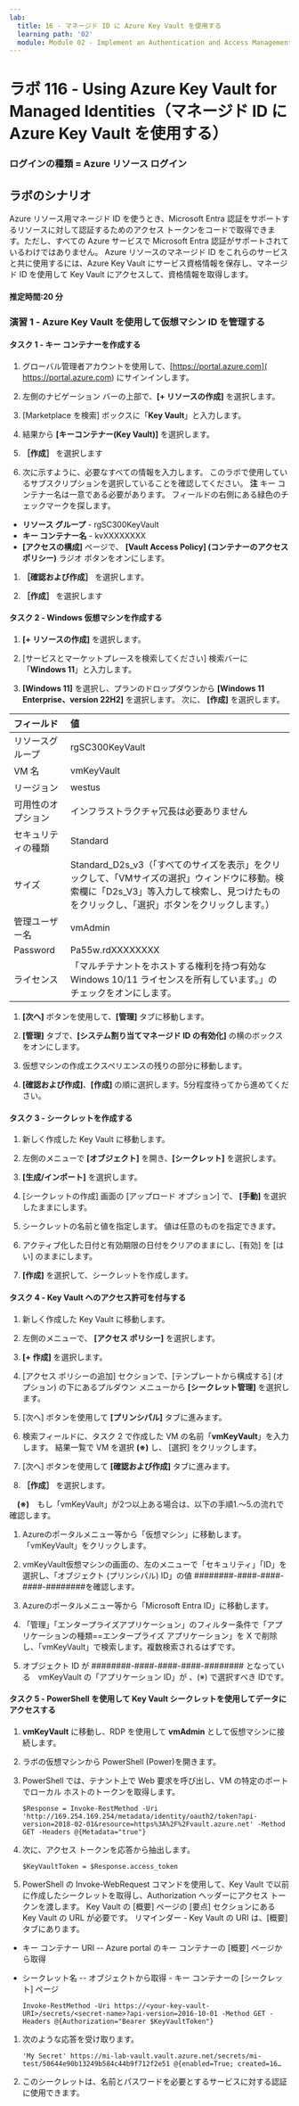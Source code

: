 ```yaml
---
lab:
  title: 16 - マネージド ID に Azure Key Vault を使用する
  learning path: '02'
  module: Module 02 - Implement an Authentication and Access Management Solution
---
```


# ラボ 116 - Using Azure Key Vault for Managed Identities（マネージド ID に Azure Key Vault を使用する）

### ログインの種類 = Azure リソース ログイン

## ラボのシナリオ

Azure リソース用マネージド ID を使うとき、Microsoft Entra 認証をサポートするリソースに対して認証するためのアクセス トークンをコードで取得できます。ただし、すべての Azure サービスで Microsoft Entra 認証がサポートされているわけではありません。 Azure リソースのマネージド ID をこれらのサービスと共に使用するには、Azure Key Vault にサービス資格情報を保存し、マネージド ID を使用して Key Vault にアクセスして、資格情報を取得します。

#### 推定時間:20 分

### 演習 1 - Azure Key Vault を使用して仮想マシン ID を管理する

#### タスク 1 - キー コンテナーを作成する

1. グローバル管理者アカウントを使用して、[https://portal.azure.com]( https://portal.azure.com) にサインインします。

1. 左側のナビゲーション バーの上部で、**[+ リソースの作成]** を選択します。

1. [Marketplace を検索] ボックスに「**Key Vault**」と入力します。  

1. 結果から **[キーコンテナー(Key Vault)]** を選択します。

1. **［作成］** を選択します

1. 次に示すように、必要なすべての情報を入力します。 このラボで使用しているサブスクリプションを選択していることを確認してください。
    **注** キー コンテナー名は一意である必要があります。 フィールドの右側にある緑色のチェックマークを探します。

 - **リソース グループ** - rgSC300KeyVault
 - **キー コンテナー名** - kvXXXXXXXX
 - **[アクセスの構成]** ページで、 **[Vault Access Policy] (コンテナーのアクセス ポリシー)** ラジオ ボタンをオンにします。
1. **［確認および作成］** を選択します。

1. **［作成］** を選択します

#### タスク 2 - Windows 仮想マシンを作成する

1. **[+ リソースの作成]** を選択します。

1. [サービスとマーケットプレースを検索してください] 検索バーに「**Windows 11**」と入力します。

1. **[Windows 11]** を選択し、プランのドロップダウンから **[Windows 11 Enterprise、version 22H2]** を選択します。 次に、 **[作成]** を選択します。

| フィールド | 値 |
| :--   | :--    |
| リソースグループ | rgSC300KeyVault |
| VM 名 | vmKeyVault |
| リージョン | westus |
| 可用性のオプション | インフラストラクチャ冗長は必要ありません |
| セキュリティの種類 | Standard                                                     |
| サイズ | Standard_D2s_v3（「すべてのサイズを表示」をクリックして、「VMサイズの選択」ウィンドウに移動。検索欄に「D2s_V3」等入力して検索し、見つけたものをクリックし、「選択」ボタンをクリックします。） |
| 管理ユーザー名 | vmAdmin |
| Password | Pa55w.rdXXXXXXXX |
| ライセンス | 「マルチテナントをホストする権利を持つ有効な Windows 10/11 ライセンスを所有しています。」のチェックをオンにします。 |

1. **[次へ]** ボタンを使用して、**[管理]** タブに移動します。

1. **[管理]** タブで、**[システム割り当てマネージド ID の有効化]** の横のボックスをオンにします。

1. 仮想マシンの作成エクスペリエンスの残りの部分に移動します。 

1. **[確認および作成]**、**[作成]** の順に選択します。5分程度待ってから進めてください。

   

#### タスク 3 - シークレットを作成する

1. 新しく作成した Key Vault に移動します。

1. 左側のメニューで **[オブジェクト]** を開き、**[シークレット]** を選択します。

1. **[生成/インポート]** を選択します。

1. [シークレットの作成] 画面の [アップロード オプション] で、 **[手動]** を選択したままにします。

1. シークレットの名前と値を指定します。  値は任意のものを指定できます。 

1. アクティブ化した日付と有効期限の日付をクリアのままにし、[有効] を [はい] のままにします。 

1. **[作成]** を選択して、シークレットを作成します。

#### タスク 4 - Key Vault へのアクセス許可を付与する

1. 新しく作成した Key Vault に移動します。

1. 左側のメニューで、 **[アクセス ポリシー]** を選択します。

1. **[+ 作成]** を選択します。

1. [アクセス ポリシーの追加] セクションで、[テンプレートから構成する] (オプション) の下にあるプルダウン メニューから **[シークレット管理]** を選択します。

1. [次へ] ボタンを使用して **[プリンシパル]** タブに進みます。

1. 検索フィールドに、タスク 2 で作成した VM の名前「**vmKeyVault**」を入力します。 結果一覧で VM を選択 **(※)**  し、 [選択] をクリックします。

1. [次へ] ボタンを使用して **[確認および作成]** タブに進みます。

1. **［作成］** を選択します。



　**(※)**　もし「vmKeyVault」が2つ以上ある場合は、以下の手順1.～5.の流れで確認します。

1. Azureのポータルメニュー等から「仮想マシン」に移動します。「vmKeyVault」をクリックします。

2. vmKeyVault仮想マシンの画面の、左のメニューで「セキュリティ」「ID」を選択し、「オブジェクト (プリンシパル) ID」の値 ########-####-####-####-########を確認します。

3. Azureのポータルメニュー等から「Microsoft Entra ID」に移動します。

4. 「管理」「エンタープライズアプリケーション」のフィルター条件で「アプリケーションの種類==エンタープライズ アプリケーション」を X で削除し、「vmKeyVault」で検索します。複数検索されるはずです。

5. オブジェクト ID が ########-####-####-####-######## となっている　vmKeyVault の「アプリケーション ID」が 、(※) で選択すべき IDです。

   

#### タスク 5 - PowerShell を使用して Key Vault シークレットを使用してデータにアクセスする

1. **vmKeyVault** に移動し、RDP を使用して **vmAdmin** として仮想マシンに接続します。

1. ラボの仮想マシンから PowerShell (Power)を開きます。  

1. PowerShell では、テナント上で Web 要求を呼び出し、VM の特定のポートでローカル ホストのトークンを取得します。  

    ```
    $Response = Invoke-RestMethod -Uri 'http://169.254.169.254/metadata/identity/oauth2/token?api-version=2018-02-01&resource=https%3A%2F%2Fvault.azure.net' -Method GET -Headers @{Metadata="true"}
    ```

1. 次に、アクセス トークンを応答から抽出します。  

    ```
    $KeyVaultToken = $Response.access_token
    ```

1. PowerShell の Invoke-WebRequest コマンドを使用して、Key Vault で以前に作成したシークレットを取得し、Authorization ヘッダーにアクセス トークンを渡します。  Key Vault の [概要] ページの [要点] セクションにある Key Vault の URL が必要です。  リマインダー - Key Vault の URI は、[概要] タブにあります。

  - キー コンテナー URI -- Azure portal のキー コンテナーの [概要] ページから取得
  - シークレット名 -- オブジェクトから取得 - キー コンテナーの [シークレット] ページ

    ```
    Invoke-RestMethod -Uri https://<your-key-vault-URI>/secrets/<secret-name>?api-version=2016-10-01 -Method GET -Headers @{Authorization="Bearer $KeyVaultToken"}
    ```
1. 次のような応答を受け取ります。 
    ```
    'My Secret' https://mi-lab-vault.vault.azure.net/secrets/mi-test/50644e90b13249b584c44b9f712f2e51 @{enabled=True; created=16…
    ```
1. このシークレットは、名前とパスワードを必要とするサービスに対する認証に使用できます。
